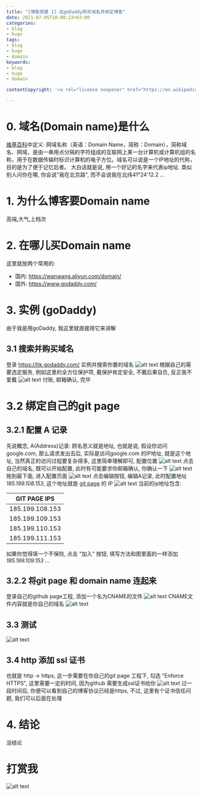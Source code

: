 ```yaml
---
title: "[博客搭建 1]-在goDaddy购买域名并绑定博客"
date: 2021-07-05T18:08:23+03:00
categories:
- blog
- hugo
tags:
- blog
- hugo
- domain
keywords:
- blog
- hugo
- domain

contentCopyright: '<a rel="license noopener" href="https://en.wikipedia.org/wiki/Wikipedia:Text_of_Creative_Commons_Attribution-ShareAlike_3.0_Unported_License" target="_blank">Creative Commons Attribution-ShareAlike License</a>'

---
```


<!--more-->
# 0. 域名(Domain name)是什么
[维基百科][domain-name]中定义: 网域名称（英语：Domain Name，简称：Domain），简称域名、网域，是由一串用点分隔的字符组成的互联网上某一台计算机或计算机组的名称，用于在数据传输时标识计算机的电子方位。域名可以说是一个IP地址的代称，目的是为了便于记忆后者。
大白话就是说, 用一个好记的名字来代表ip地址. 类似别人问你在哪, 你会说"我在北京路", 而不会说我在北纬41°24'12.2 ... 

# 1. 为什么博客要Domain name
高端,大气,上档次

# 2. 在哪儿买Domain name
这里就放两个常用的:
* 国内: https://wanwang.aliyun.com/domain/
* 国外: https://www.godaddy.com/

# 3. 实例 (goDaddy)
由于我是用goDaddy, 我这里就直接用它来讲解

## 3.1 搜索并购买域名
登录 https://hk.godaddy.com/ 实例并搜索你要的域名
![alt text](/img/buy_domain_godaddy.png "Title")
根据自己的需要选定服务, 例如这里的全方位保护项, 戴保护肯定安全, 不戴后果自负, 反正我不爱戴
![alt text](/img/order_domain_godaddy.png "Title")
付账, 邮箱确认, 完毕

# 3.2 绑定自己的git page
## 3.2.1 配置 A 记录
先说概念, A(Address)记录: 顾名思义就是地址, 也就是说, 假设你访问 google.com, 那么请求发出去后, 实际是访问google.com 的IP地址, 就是这个地址, 当然真正的访问过程要复杂得多, 这里简单理解即可, 配置位置
![alt text](/img/config_a_recard_0.png "Title")
点击自己的域名, 既可以开始配置, 此时有可能要求你邮箱确认, 你确认一下
![alt text](/img/config_a_recard_1.png "Title")
拖到最下面, 进入配置页面
![alt text](/img/config_a_recard_2.png "Title")
点击编辑按钮, 编辑A记录, 此时配置地址 *185.199.108.153*, 这个地址就是 [git page](https://docs.github.com/cn/pages/configuring-a-custom-domain-for-your-github-pages-site/managing-a-custom-domain-for-your-github-pages-site) 的 IP 
![alt text](/img/config_a_recard_3.png "Title")
当前的ip地址包含:

|GIT PAGE IPS|
|-----------------|
| 185.199.108.153 |
| 185.199.109.153 |
| 185.199.110.153 |
| 185.199.111.153 |

如果你觉得填一个不保险, 点击 "加入" 按钮, 填写方法和图里面的一样添加 *185.199.109.153* ...

## 3.2.2 将git page 和 domain name 连起来

登录自己的github page工程, 添加一个名为CNAME的文件
![alt text](/img/config_a_recard_4.png "Title")
CNAME文件内容就是你自己的域名
![alt text](/img/config_a_recard_5.png "Title")

## 3.3 测试
![alt text](/img/blog_home_page.png "Title")

## 3.4 http 添加 ssl 证书
也就是 http -> https, 这一步需要在你自己的git page 工程下, 勾选 "Enforce HTTPS", 这里需要一定的时间, 因为github 需要生成ssl证书给你
![alt text](/img/add_ssl_to_http.png "Title")
过一段时间后, 你便可以看到自己的博客协议已经是https, 不过, 这里有个证书信任问题, 我们可以后面在处理

# 4. 结论
没结论

[domain-name]: https://zh.wikipedia.org/wiki/%E5%9F%9F%E5%90%8D  "wiki: domain name"


# 打赏我
![alt text](/img/wechat_qr.jpg "Title")